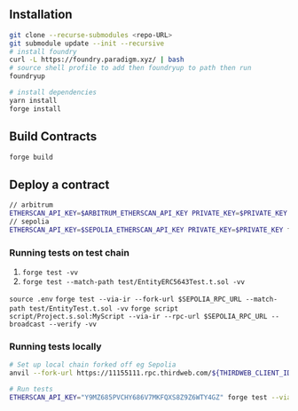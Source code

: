 ## Installation


```bash
git clone --recurse-submodules <repo-URL>
git submodule update --init --recursive
# install foundry
curl -L https://foundry.paradigm.xyz/ | bash
# source shell profile to add then foundryup to path then run
foundryup

# install dependencies
yarn install
forge install
```

## Build Contracts

```bash
forge build
```

## Deploy a contract

```bash
// arbitrum
ETHERSCAN_API_KEY=$ARBITRUM_ETHERSCAN_API_KEY PRIVATE_KEY=$PRIVATE_KEY forge script script/Project.s.sol:MyScript --via-ir --rpc-url https://42161.rpc.thirdweb.com/$THIRDWEB_TOKEN --broadcast --verify -vv
// sepolia
ETHERSCAN_API_KEY=$SEPOLIA_ETHERSCAN_API_KEY PRIVATE_KEY=$PRIVATE_KEY forge script script/CrossChainPay.s.sol:MyScript --via-ir --rpc-url https://11155111.rpc.thirdweb.com/$THIRDWEB_TOKEN --broadcast --verify -vv
```

### Running tests on test chain

1. `forge test -vv`
2. `forge test --match-path test/EntityERC5643Test.t.sol -vv`

`source .env`
`forge test --via-ir --fork-url $SEPOLIA_RPC_URL --match-path test/EntityTest.t.sol -vv`
`forge script script/Project.s.sol:MyScript --via-ir --rpc-url $SEPOLIA_RPC_URL --broadcast --verify -vv`

### Running tests locally

```bash
# Set up local chain forked off eg Sepolia
anvil --fork-url https://11155111.rpc.thirdweb.com/${THIRDWEB_CLIENT_ID}

# Run tests
ETHERSCAN_API_KEY="Y9MZ685PVCHY686V7MKFQXS8Z9Z6WTY4GZ" forge test --via-ir --fork-url 127.0.0.1:8545 --match-path test/ProjectTest.t.sol -vvvv
```
